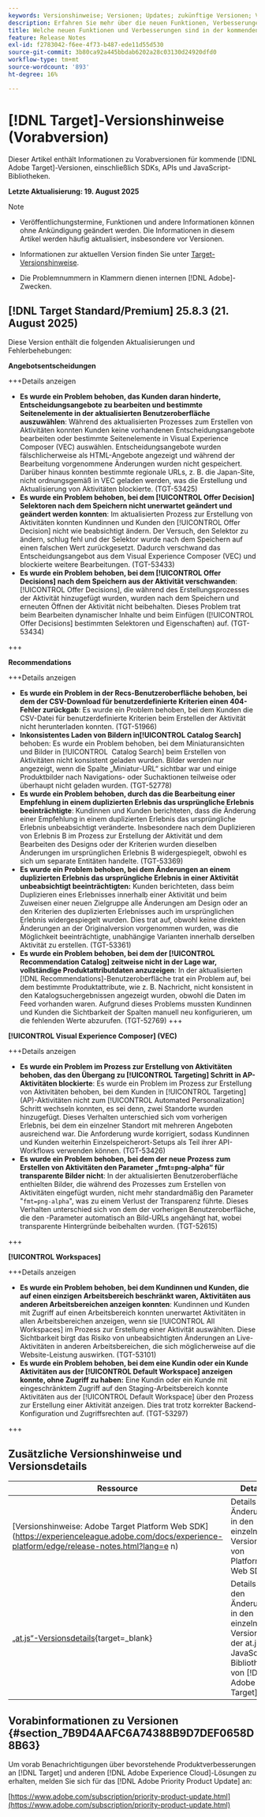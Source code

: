 ```yaml
---
keywords: Versionshinweise; Versionen; Updates; zukünftige Versionen; Verbesserungen; neue Funktionen; Fehlerbehebungen; Updates; Vorabversion; frühzeitiger Zugriff
description: Erfahren Sie mehr über die neuen Funktionen, Verbesserungen und Fehlerbehebungen in der kommenden Version von [!DNL Target] sowie in den zugehörigen SDKs, APIs und JavaScript-Bibliotheken.
title: Welche neuen Funktionen und Verbesserungen sind in der kommenden  [!DNL Target] -Version enthalten?
feature: Release Notes
exl-id: f2783042-f6ee-4f73-b487-ede11d55d530
source-git-commit: 3b80ca92a445bbdab6202a28c03130d24920dfd0
workflow-type: tm+mt
source-wordcount: '893'
ht-degree: 16%

---
```


# [!DNL Target]-Versionshinweise (Vorabversion)

Dieser Artikel enthält Informationen zu Vorabversionen für kommende [!DNL Adobe Target]-Versionen, einschließlich SDKs, APIs und JavaScript-Bibliotheken.

**Letzte Aktualisierung: 19. August 2025**

>[!NOTE]
>
>* Veröffentlichungstermine, Funktionen und andere Informationen können ohne Ankündigung geändert werden. Die Informationen in diesem Artikel werden häufig aktualisiert, insbesondere vor Versionen.
>
>* Informationen zur aktuellen Version finden Sie unter [Target-Versionshinweise](release-notes.md).
>
>* Die Problemnummern in Klammern dienen internen [!DNL Adobe]-Zwecken.

## [!DNL Target Standard/Premium] 25.8.3 (21. August 2025)

Diese Version enthält die folgenden Aktualisierungen und Fehlerbehebungen:

**Angebotsentscheidungen**

+++Details anzeigen
* **Es wurde ein Problem behoben, das Kunden daran hinderte, Entscheidungsangebote zu bearbeiten und bestimmte Seitenelemente in der aktualisierten Benutzeroberfläche auszuwählen**: Während des aktualisierten Prozesses zum Erstellen von Aktivitäten konnten Kunden keine vorhandenen Entscheidungsangebote bearbeiten oder bestimmte Seitenelemente in Visual Experience Composer (VEC) auswählen. Entscheidungsangebote wurden fälschlicherweise als HTML-Angebote angezeigt und während der Bearbeitung vorgenommene Änderungen wurden nicht gespeichert. Darüber hinaus konnten bestimmte regionale URLs, z. B. die Japan-Site, nicht ordnungsgemäß in VEC geladen werden, was die Erstellung und Aktualisierung von Aktivitäten blockierte. (TGT-53425)
* **Es wurde ein Problem behoben, bei dem [!UICONTROL Offer Decision] Selektoren nach dem Speichern nicht unerwartet geändert und geändert werden konnten**: Im aktualisierten Prozess zur Erstellung von Aktivitäten konnten Kundinnen und Kunden den [!UICONTROL Offer Decision] nicht wie beabsichtigt ändern. Der Versuch, den Selektor zu ändern, schlug fehl und der Selektor wurde nach dem Speichern auf einen falschen Wert zurückgesetzt. Dadurch verschwand das Entscheidungsangebot aus dem Visual Experience Composer (VEC) und blockierte weitere Bearbeitungen. (TGT-53433)
* **Es wurde ein Problem behoben, bei dem [!UICONTROL Offer Decisions] nach dem Speichern aus der Aktivität verschwanden**: [!UICONTROL Offer Decisions], die während des Erstellungsprozesses der Aktivität hinzugefügt wurden, wurden nach dem Speichern und erneuten Öffnen der Aktivität nicht beibehalten. Dieses Problem trat beim Bearbeiten dynamischer Inhalte und beim Einfügen ([!UICONTROL Offer Decisions] bestimmten Selektoren und Eigenschaften) auf. (TGT-53434)

+++

**Recommendations**

+++Details anzeigen
* **Es wurde ein Problem in der Recs-Benutzeroberfläche behoben, bei dem der CSV-Download für benutzerdefinierte Kriterien einen 404-Fehler zurückgab**: Es wurde ein Problem behoben, bei dem Kunden die CSV-Datei für benutzerdefinierte Kriterien beim Erstellen der Aktivität nicht herunterladen konnten. (TGT-51966)
* **Inkonsistentes Laden von Bildern in[!UICONTROL Catalog Search]** behoben: Es wurde ein Problem behoben, bei dem Miniaturansichten und Bilder in [!UICONTROL &#x200B; Catalog Search] beim Erstellen von Aktivitäten nicht konsistent geladen wurden. Bilder werden nur angezeigt, wenn die Spalte „Miniatur-URL“ sichtbar war und einige Produktbilder nach Navigations- oder Suchaktionen teilweise oder überhaupt nicht geladen wurden. (TGT-52778)
* **Es wurde ein Problem behoben, durch das die Bearbeitung einer Empfehlung in einem duplizierten Erlebnis das ursprüngliche Erlebnis beeinträchtigte**: Kundinnen und Kunden berichteten, dass die Änderung einer Empfehlung in einem duplizierten Erlebnis das ursprüngliche Erlebnis unbeabsichtigt veränderte. Insbesondere nach dem Duplizieren von Erlebnis B im Prozess zur Erstellung der Aktivität und dem Bearbeiten des Designs oder der Kriterien wurden dieselben Änderungen im ursprünglichen Erlebnis B widergespiegelt, obwohl es sich um separate Entitäten handelte. (TGT-53369)
* **Es wurde ein Problem behoben, bei dem Änderungen an einem duplizierten Erlebnis das ursprüngliche Erlebnis in einer Aktivität unbeabsichtigt beeinträchtigten:** Kunden berichteten, dass beim Duplizieren eines Erlebnisses innerhalb einer Aktivität und beim Zuweisen einer neuen Zielgruppe alle Änderungen am Design oder an den Kriterien des duplizierten Erlebnisses auch im ursprünglichen Erlebnis widergespiegelt wurden. Dies trat auf, obwohl keine direkten Änderungen an der Originalversion vorgenommen wurden, was die Möglichkeit beeinträchtigte, unabhängige Varianten innerhalb derselben Aktivität zu erstellen. (TGT-53361)
* **Es wurde ein Problem behoben, bei dem der [!UICONTROL Recommendation Catalog] zeitweise nicht in der Lage war, vollständige Produktattributdaten anzuzeigen**: In der aktualisierten [!DNL Recommendations]-Benutzeroberfläche trat ein Problem auf, bei dem bestimmte Produktattribute, wie z. B. Nachricht, nicht konsistent in den Katalogsuchergebnissen angezeigt wurden, obwohl die Daten im Feed vorhanden waren. Aufgrund dieses Problems mussten Kundinnen und Kunden die Sichtbarkeit der Spalten manuell neu konfigurieren, um die fehlenden Werte abzurufen. (TGT-52769)
+++

**[!UICONTROL Visual Experience Composer] (VEC)**

+++Details anzeigen
* **Es wurde ein Problem im Prozess zur Erstellung von Aktivitäten behoben, das den Übergang zu [!UICONTROL Targeting] Schritt in AP-Aktivitäten blockierte**: Es wurde ein Problem im Prozess zur Erstellung von Aktivitäten behoben, bei dem Kunden in [!UICONTROL Targeting] (AP)-Aktivitäten nicht zum [!UICONTROL Automated Personalization] Schritt wechseln konnten, es sei denn, zwei Standorte wurden hinzugefügt. Dieses Verhalten unterschied sich vom vorherigen Erlebnis, bei dem ein einzelner Standort mit mehreren Angeboten ausreichend war. Die Anforderung wurde korrigiert, sodass Kundinnen und Kunden weiterhin Einzelspeicherort-Setups als Teil ihrer API-Workflows verwenden können. (TGT-53426)
* **Es wurde ein Problem behoben, bei dem der neue Prozess zum Erstellen von Aktivitäten den Parameter „fmt=png-alpha“ für transparente Bilder nicht**: In der aktualisierten Benutzeroberfläche enthielten Bilder, die während des Prozesses zum Erstellen von Aktivitäten eingefügt wurden, nicht mehr standardmäßig den Parameter &quot;`fmt=png-alpha`&quot;, was zu einem Verlust der Transparenz führte. Dieses Verhalten unterschied sich von dem der vorherigen Benutzeroberfläche, die den -Parameter automatisch an Bild-URLs angehängt hat, wobei transparente Hintergründe beibehalten wurden. (TGT-52615)

+++

**[!UICONTROL Workspaces]**

+++Details anzeigen
* **Es wurde ein Problem behoben, bei dem Kundinnen und Kunden, die auf einen einzigen Arbeitsbereich beschränkt waren, Aktivitäten aus anderen Arbeitsbereichen anzeigen konnten**: Kundinnen und Kunden mit Zugriff auf einen Arbeitsbereich konnten unerwartet Aktivitäten in allen Arbeitsbereichen anzeigen, wenn sie [!UICONTROL All Workspaces] im Prozess zur Erstellung einer Aktivität auswählten. Diese Sichtbarkeit birgt das Risiko von unbeabsichtigten Änderungen an Live-Aktivitäten in anderen Arbeitsbereichen, die sich möglicherweise auf die Website-Leistung auswirken. (TGT-53101)
* **Es wurde ein Problem behoben, bei dem eine Kundin oder ein Kunde Aktivitäten aus der [!UICONTROL Default Workspace] anzeigen konnte, ohne Zugriff zu haben:** Eine Kundin oder ein Kunde mit eingeschränktem Zugriff auf den Staging-Arbeitsbereich konnte Aktivitäten aus der [!UICONTROL Default Workspace] über den Prozess zur Erstellung einer Aktivität anzeigen. Dies trat trotz korrekter Backend-Konfiguration und Zugriffsrechten auf. (TGT-53297)

+++

## Zusätzliche Versionshinweise und Versionsdetails

| Ressource | Details |
|--- |--- |
| [Versionshinweise: Adobe Target Platform Web SDK]&#x200B;(https://experienceleague.adobe.com/docs/experience-platform/edge/release-notes.html?lang=e n) | Details zu Änderungen in den einzelnen Versionen von Platform Web SDK. |
| [„at.js“-Versionsdetails](https://experienceleague.adobe.com/docs/target-dev/developer/client-side/at-js-implementation/target-atjs-versions.html?lang=de){target=_blank} | Details zu den Änderungen in den einzelnen Versionen der at.js-JavaScript-Bibliothek von [!DNL Adobe Target] |

## Vorabinformationen zu Versionen {#section_7B9D4AAFC6A74388B9D7DEF0658D8B63}

Um vorab Benachrichtigungen über bevorstehende Produktverbesserungen an [!DNL Target] und anderen [!DNL Adobe Experience Cloud]-Lösungen zu erhalten, melden Sie sich für das [!DNL Adobe Priority Product Update] an:

[https://www.adobe.com/subscription/priority-product-update.html](https://www.adobe.com/subscription/priority-product-update.html)

